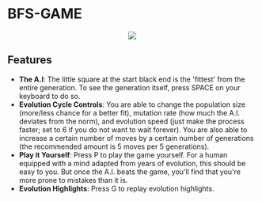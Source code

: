 # BFS-GAME
<p align="center">

<p align="center">
<img src="https://i.imgur.com/zpuw4bf.png"/>
 </p>
</p>

## Features
* **The A.I**: The little square at the start black end is the 'fittest' from the entire generation. To see the generation itself, press SPACE on your keyboard to do so. 
* **Evolution Cycle Controls**: You are able to change the population size (more/less chance for a better fit), mutation rate (how much the A.I. deviates from the norm), and evolution speed (just make the process faster; set to 6 if you do not want to wait forever). You are also able to increase a certain number of moves by a certain number of generations (the recommended amount is 5 moves per 5 generations).
* **Play it Yourself**: Press P to play the game yourself. For a human equipped with a mind adapted from years of evolution, this should be easy to you. But once the A.I. beats the game, you'll find that you're more prone to mistakes than it is. 
* **Evolution Highlights**: Press G to replay evolution highlights.
